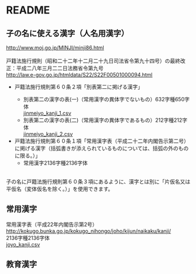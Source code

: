 
<h1>README</h1>
<h2>子の名に使える漢字（人名用漢字）</h2>
<a href="http://www.moj.go.jp/MINJI/minji86.html" target="_blank">http://www.moj.go.jp/MINJI/minji86.html</a><br><br>
戸籍法施行規則（昭和二十二年十二月二十九日司法省令第九十四号）の最終改正：平成二八年三月二二日法務省令第九号<br>
<a href="http://law.e-gov.go.jp/htmldata/S22/S22F00501000094.html" target="_blank">http://law.e-gov.go.jp/htmldata/S22/S22F00501000094.html</a>
<ul>
<li>戸籍法施行規則第６０条２項「別表第二に掲げる漢字」</li>
<ul>
<li>別表第二の漢字の表(一)（常用漢字の異体字でないもの）632字種650字体<br>
<a href="https://github.com/ynupc/scalastringcourseday7/blob/master/src/main/resources/kanji/jinmeiyo_kanji_1.csv" target="_blank">jinmeiyo_kanji_1.csv</a>
</li>
<li>別表第二の漢字の表(二)（常用漢字の異体字であるもの）212字種212字体<br>
<a href="https://github.com/ynupc/scalastringcourseday7/blob/master/src/main/resources/kanji/jinmeiyo_kanji_2.csv" target="_blank">jinmeiyo_kanji_2.csv</a>
</li>
</ul>
</li>
<li>戸籍法施行規則第６０条１項「常用漢字表（平成二十二年内閣告示第二号）に掲げる漢字（括弧書きが添えられているものについては、括弧の外のものに限る。）」<br>
<ul><li>常用漢字2136字種2136字体</li></ul></li>
</ul>
<br>
子の名に戸籍法施行規則第６０条３項にあるように、漢字とは別に「片仮名又は平仮名（変体仮名を除く。）」を使用できます。
<h2>常用漢字</h2>
常用漢字表（平成22年内閣告示第2号）<br>
<a href="http://kokugo.bunka.go.jp/kokugo_nihongo/joho/kijun/naikaku/kanji/" target="_blank">http://kokugo.bunka.go.jp/kokugo_nihongo/joho/kijun/naikaku/kanji/</a><br>
2136字種2136字体<br>
<a href="https://github.com/ynupc/scalastringcourseday7/blob/master/src/main/resources/kanji/joyo_kanji.csv">joyo_kanji.csv</a>
<h2>教育漢字</h2>
